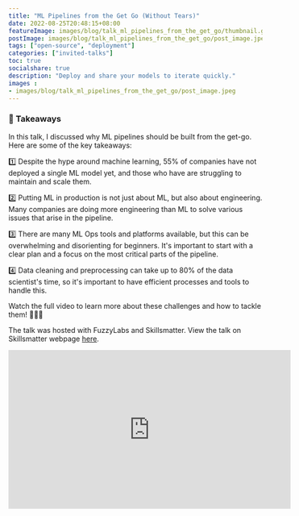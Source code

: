 ```yaml
---
title: "ML Pipelines from the Get Go (Without Tears)"
date: 2022-08-25T20:48:15+08:00
featureImage: images/blog/talk_ml_pipelines_from_the_get_go/thumbnail.gif
postImage: images/blog/talk_ml_pipelines_from_the_get_go/post_image.jpeg
tags: ["open-source", "deployment"]
categories: ["invited-talks"]
toc: true
socialshare: true
description: "Deploy and share your models to iterate quickly."
images : 
- images/blog/talk_ml_pipelines_from_the_get_go/post_image.jpeg
---
```


### 💫 Takeaways 
In this talk, I discussed why ML pipelines should be built from the get-go. Here are some of the key takeaways:

1️⃣ Despite the hype around machine learning, 55% of companies have not deployed a single ML model yet, and those who have are struggling to maintain and scale them.

2️⃣ Putting ML in production is not just about ML, but also about engineering. Many companies are doing more engineering than ML to solve various issues that arise in the pipeline.

3️⃣ There are many ML Ops tools and platforms available, but this can be overwhelming and disorienting for beginners. It's important to start with a clear plan and a focus on the most critical parts of the pipeline.

4️⃣ Data cleaning and preprocessing can take up to 80% of the data scientist's time, so it's important to have efficient processes and tools to handle this.

Watch the full video to learn more about these challenges and how to tackle them! 🎥👨‍🏫

The talk was hosted with FuzzyLabs and Skillsmatter.
View the talk on Skillsmatter webpage [here](https://skillsmatter.com/skillscasts/17873-an-introduction-to-zenml).

<iframe width="560" height="315" src="https://www.youtube-nocookie.com/embed/RlUfYCIPUNI" title="YouTube video player" frameborder="0" allow="accelerometer; autoplay; clipboard-write; encrypted-media; gyroscope; picture-in-picture; web-share" allowfullscreen></iframe>